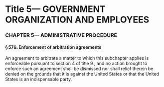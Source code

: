 
# Title 5— GOVERNMENT ORGANIZATION AND EMPLOYEES
### CHAPTER 5— ADMINISTRATIVE PROCEDURE
#### § 576. Enforcement of arbitration agreements

An agreement to arbitrate a matter to which this subchapter applies is enforceable pursuant to section 4 of title 9 , and no action brought to enforce such an agreement shall be dismissed nor shall relief therein be denied on the grounds that it is against the United States or that the United States is an indispensable party.
